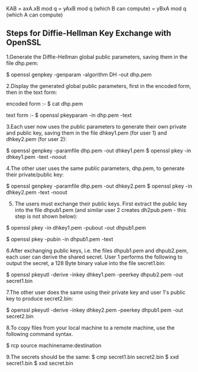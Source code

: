 KAB = axA.xB mod q
= yAxB mod q  (which B can compute) 
= yBxA mod q  (which A can compute)

Steps for Diffie-Hellman Key Exchange with OpenSSL
---------------------------------------------------------

1.Generate the Diffie-Hellman global public parameters, saving them in the file dhp.pem:

$ openssl genpkey -genparam -algorithm DH -out dhp.pem

2.Display the generated global public parameters, first in the encoded form, then in the text form:

encoded form :- $ cat dhp.pem

text form :- $ openssl pkeyparam -in dhp.pem -text

3.Each user now uses the public parameters to generate their own private and public key, saving them in the file dhkey1.pem (for user 1) and dhkey2.pem (for user 2): 

$ openssl genpkey -paramfile dhp.pem -out dhkey1.pem
$ openssl pkey -in dhkey1.pem -text -noout

4.The other user uses the same public parameters, dhp.pem, to generate their private/public key: 

$ openssl genpkey -paramfile dhp.pem -out dhkey2.pem
$ openssl pkey -in dhkey2.pem -text -noout

5. The users must exchange their public keys. First extract the public key into the file dhpub1.pem (and similar user 2 creates dh2pub.pem - this step is not shown below): 

$ openssl pkey -in dhkey1.pem -pubout -out dhpub1.pem

$ openssl pkey -pubin -in dhpub1.pem -text 

6.After exchanging public keys, i.e. the files dhpub1.pem and dhpub2.pem, each user can derive the shared secret. User 1 performs the following to output the secret, a 128 Byte binary value into the file secret1.bin: 

$ openssl pkeyutl -derive -inkey dhkey1.pem -peerkey dhpub2.pem -out secret1.bin

7.The other user does the same using their private key and user 1's public key to produce secret2.bin: 

$ openssl pkeyutl -derive -inkey dhkey2.pem -peerkey dhpub1.pem -out secret2.bin

8.To copy files from your local machine to a remote machine, use the following command syntax.

$ rcp source machinename:destination

9.The secrets should be the same: 
$ cmp secret1.bin secret2.bin
$ xxd secret1.bin
$ xxd secret.bin

